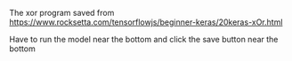 The xor program saved from https://www.rocksetta.com/tensorflowjs/beginner-keras/20keras-xOr.html

Have to run the model near the bottom and click the save button near the bottom